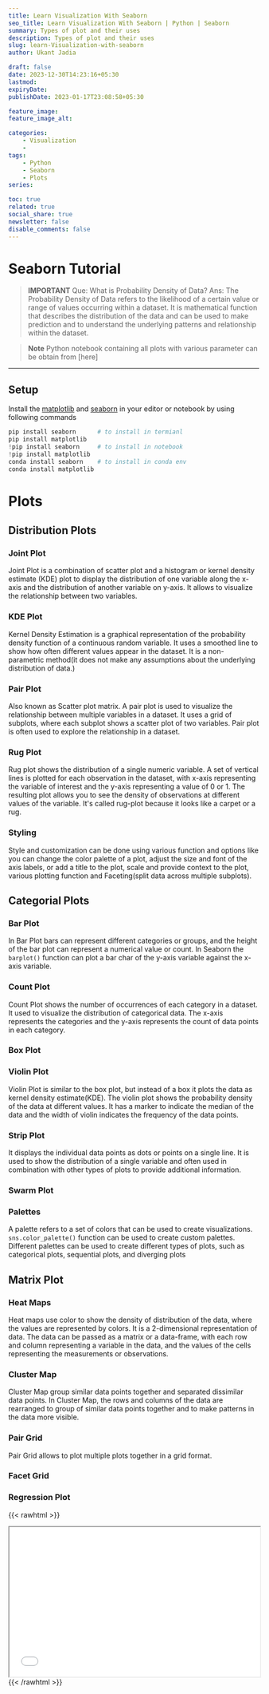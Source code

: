 ```yaml
---
title: Learn Visualization With Seaborn
seo_title: Learn Visualization With Seaborn | Python | Seaborn
summary: Types of plot and their uses
description: Types of plot and their uses
slug: learn-Visualization-with-seaborn
author: Ukant Jadia

draft: false
date: 2023-12-30T14:23:16+05:30
lastmod: 
expiryDate: 
publishDate: 2023-01-17T23:08:58+05:30

feature_image: 
feature_image_alt: 

categories:
    - Visualization
    - 
tags:
    - Python
    - Seaborn 
    - Plots
series:

toc: true
related: true
social_share: true
newsletter: false
disable_comments: false
---
```



# Seaborn Tutorial 

>**IMPORTANT**
> Que: What is Probability Density of Data?
> Ans: The Probability Density of Data refers to the likelihood of a certain value or range of values occurring within a dataset.
> It is mathematical function that describes the distribution of the data and can be used to make prediction 
> and to understand the underlying patterns and relationship within the dataset. 

>**Note** 
> Python notebook containing all plots with various parameter can be obtain from [here]



---

## Setup

Install the [matplotlib](https://matplotlib.org/) and [seaborn](https://seaborn.pydata.org/) in your editor or notebook by using following commands 
```python
pip install seaborn      # to install in termianl 
pip install matplotlib      
!pip install seaborn     # to install in notebook
!pip install matplotlib
conda install seaborn    # to install in conda env 
conda install matplotlib
```

# Plots 

## Distribution Plots

### Joint Plot

Joint Plot is a combination of scatter plot and a histogram or kernel density estimate (KDE) plot to display the distribution of one variable along the x-axis and the distribution of another variable on y-axis.
It allows to visualize the relationship between two variables.

### KDE Plot

Kernel Density Estimation is a graphical representation of the probability density function of a continuous random variable. 
It uses a smoothed line to show how often different values appear in the dataset.
It is a non-parametric method(it does not make any assumptions about the underlying distribution of data.)

### Pair Plot

Also known as Scatter plot matrix.
A pair plot is used to visualize the relationship between multiple variables in a dataset.
It uses a grid of subplots, where each subplot shows a scatter plot of two variables. 
Pair plot is often used to explore the relationship in a dataset.

### Rug Plot

Rug plot shows the distribution of a single numeric variable. 
A set of vertical lines is plotted for each observation in the dataset, with x-axis representing the variable of interest and the y-axis representing a value of 0 or 1.
The resulting plot allows you to see the density of observations at different values of the variable.
It's called rug-plot because it looks like a carpet or a rug.

### Styling

Style and customization can be done using various function and options like you can change the color palette of a plot, adjust the size and font of the axis labels, or add a title to the plot, scale and provide context to the plot, various plotting function and Faceting(split data across multiple subplots).

## Categorial Plots

### Bar Plot

In Bar Plot bars can represent different categories or groups, and the height of the bar plot can represent a numerical value or count. 
In Seaborn the `barplot()` function can plot a bar char of the y-axis variable against the x-axis variable.

### Count Plot

Count Plot shows the number of occurrences of each category in a dataset. 
It used to visualize the distribution of categorical data.
The x-axis represents the categories and the y-axis represents the count of data points in each category. 

### Box Plot

### Violin Plot

Violin Plot is similar to the box plot, but instead of a box it plots the data as kernel density estimate(KDE). 
The violin plot shows the probability density of the data at different values. 
It has a marker to indicate the median of the data and the width of violin indicates the frequency of the data points.

### Strip Plot

It displays the individual data points as dots or points on a single line. 
It is used to show the distribution of a single variable and often used in combination with other types of plots to provide additional information.

### Swarm Plot

### Palettes

A palette refers to a set of colors that can be used to create visualizations.
`sns.color_palette()` function can be used to create custom palettes.
Different palettes can be used to create different types of plots, such as categorical plots, sequential plots, and diverging plots

## Matrix Plot

### Heat Maps

Heat maps use color to show the density of distribution of the data, where the values are represented by colors.
It is a 2-dimensional representation of data.
The data can be passed as a matrix or a data-frame, with each row and column representing a variable in the data, and the values of the cells representing the measurements or observations.  


### Cluster Map

Cluster Map group similar data points together and separated dissimilar data points. 
In Cluster Map, the rows and columns of the data are rearranged to group of similar data points together and to make patterns in the data more visible.

### Pair Grid

Pair Grid allows to plot multiple plots together in a grid format. 

### Facet Grid

### Regression Plot

{{< rawhtml >}}
<iframe src="Learn-Seaborn-code.html" width="100%" height="300"></iframe>
{{< /rawhtml >}}
